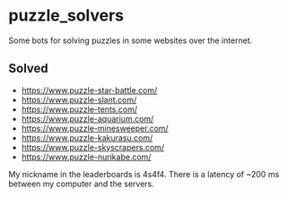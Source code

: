 # puzzle_solvers
Some bots for solving puzzles in some websites over the internet.
## Solved
* https://www.puzzle-star-battle.com/
* https://www.puzzle-slant.com/
* https://www.puzzle-tents.com/
* https://www.puzzle-aquarium.com/
* https://www.puzzle-minesweeper.com/
* https://www.puzzle-kakurasu.com/
* https://www.puzzle-skyscrapers.com/
* https://www.puzzle-nurikabe.com/

My nickname in the leaderboards is 4s4f4. There is a latency of ~200 ms between my computer and the servers.

